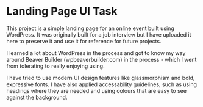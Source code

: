 # Landing Page UI Task

This project is a simple landing page for an online event built using WordPress. It was originally built for a job interview but I have uploaded it here to preserve it and use it for reference for future projects.

I learned a lot about WordPress in the process and got to know my way around Beaver Builder (wpbeaverbuilder.com) in the process - which I went from tolerating to really enjoying using.

I have tried to use modern UI design features like glassmorphism and bold, expressive fonts. I have also applied accessability guidelines, such as using headings where they are needed and using colours that are easy to see against the background.
